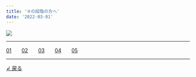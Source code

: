 ```yaml
---
title: '④の段階の方へ'
date: '2022-03-01'
---
```

![](/images/04_.jpg)
***
[01](/posts/4-01)　　[02](/posts/4-02)　　[03](/posts/4-03)　　[04](/posts/4-04)　　[05](/posts/4-05)
***
[ ↲ 戻る ](https://01234567890.thebase.in/about)
